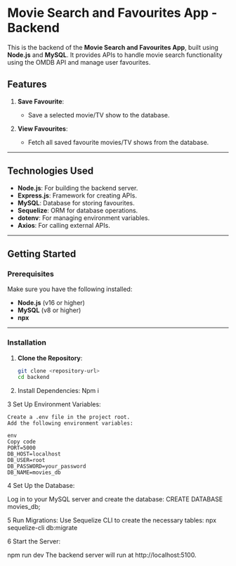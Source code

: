 # Movie Search and Favourites App - Backend  

This is the backend of the **Movie Search and Favourites App**, built using **Node.js** and **MySQL**. It provides APIs to handle movie search functionality using the OMDB API and manage user favourites.  

## Features  

1. **Save Favourite**:  
   - Save a selected movie/TV show to the database.  

2. **View Favourites**:  
   - Fetch all saved favourite movies/TV shows from the database.  

---

## Technologies Used  

- **Node.js**: For building the backend server.  
- **Express.js**: Framework for creating APIs.  
- **MySQL**: Database for storing favourites.  
- **Sequelize**: ORM for database operations.  
- **dotenv**: For managing environment variables.  
- **Axios**: For calling external APIs.  

---

## Getting Started  

### Prerequisites  

Make sure you have the following installed:  
- **Node.js** (v16 or higher)  
- **MySQL** (v8 or higher)  
- **npx**  

---

### Installation  

1. **Clone the Repository**:  
   ```bash
   git clone <repository-url>
   cd backend
2.  Install Dependencies:
    Npm i

3   Set Up Environment Variables:

    Create a .env file in the project root.
    Add the following environment variables:
    
    env
    Copy code
    PORT=5000
    DB_HOST=localhost
    DB_USER=root
    DB_PASSWORD=your_password
    DB_NAME=movies_db
    
4  Set Up the Database:

  Log in to your MySQL server and create the database:
  CREATE DATABASE movies_db;

5  Run Migrations:
   Use Sequelize CLI to create the necessary tables:
   npx sequelize-cli db:migrate

6  Start the Server:

  npm run dev 
  The backend server will run at http://localhost:5100.
    
